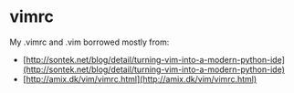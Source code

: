 vimrc
=====

My .vimrc and .vim borrowed mostly from:

- [http://sontek.net/blog/detail/turning-vim-into-a-modern-python-ide](http://sontek.net/blog/detail/turning-vim-into-a-modern-python-ide)
- [http://amix.dk/vim/vimrc.html](http://amix.dk/vim/vimrc.html)
